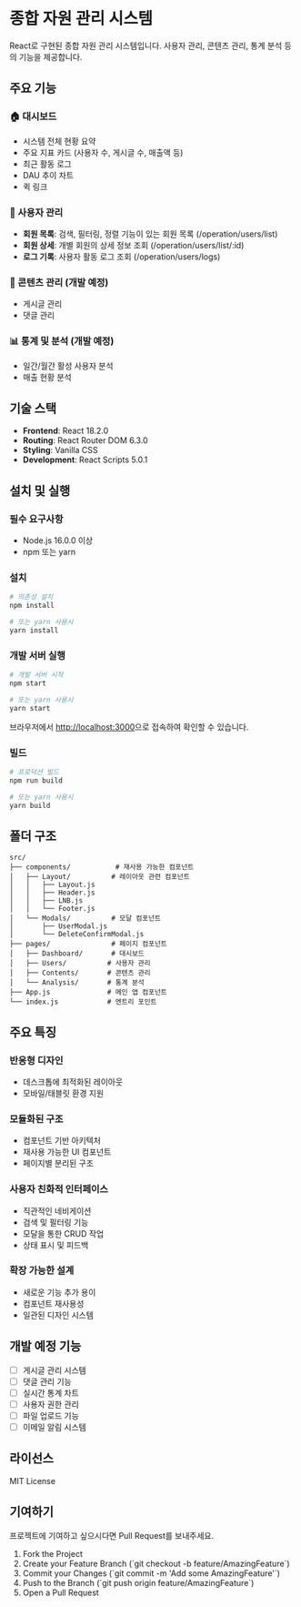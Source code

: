 # 종합 자원 관리 시스템

React로 구현된 종합 자원 관리 시스템입니다. 사용자 관리, 콘텐츠 관리, 통계 분석 등의 기능을 제공합니다.

## 주요 기능

### 🏠 대시보드
- 시스템 전체 현황 요약
- 주요 지표 카드 (사용자 수, 게시글 수, 매출액 등)
- 최근 활동 로그
- DAU 추이 차트
- 퀵 링크

### 👥 사용자 관리
- **회원 목록**: 검색, 필터링, 정렬 기능이 있는 회원 목록  (/operation/users/list)
- **회원 상세**: 개별 회원의 상세 정보 조회  (/operation/users/list/:id)
- **로그 기록**: 사용자 활동 로그 조회 (/operation/users/logs)

### 📝 콘텐츠 관리 (개발 예정)
- 게시글 관리
- 댓글 관리

### 📊 통계 및 분석 (개발 예정)
- 일간/월간 활성 사용자 분석
- 매출 현황 분석

## 기술 스택

- **Frontend**: React 18.2.0
- **Routing**: React Router DOM 6.3.0
- **Styling**: Vanilla CSS
- **Development**: React Scripts 5.0.1

## 설치 및 실행

### 필수 요구사항
- Node.js 16.0.0 이상
- npm 또는 yarn

### 설치
```bash
# 의존성 설치
npm install

# 또는 yarn 사용시
yarn install
```

### 개발 서버 실행
```bash
# 개발 서버 시작
npm start

# 또는 yarn 사용시
yarn start
```

브라우저에서 [http://localhost:3000](http://localhost:3000)으로 접속하여 확인할 수 있습니다.

### 빌드
```bash
# 프로덕션 빌드
npm run build

# 또는 yarn 사용시
yarn build
```

## 폴더 구조

```
src/
├── components/           # 재사용 가능한 컴포넌트
│   ├── Layout/          # 레이아웃 관련 컴포넌트
│   │   ├── Layout.js
│   │   ├── Header.js
│   │   ├── LNB.js
│   │   └── Footer.js
│   └── Modals/          # 모달 컴포넌트
│       ├── UserModal.js
│       └── DeleteConfirmModal.js
├── pages/               # 페이지 컴포넌트
│   ├── Dashboard/       # 대시보드
│   ├── Users/          # 사용자 관리
│   ├── Contents/       # 콘텐츠 관리
│   └── Analysis/       # 통계 분석
├── App.js              # 메인 앱 컴포넌트
└── index.js            # 엔트리 포인트
```

## 주요 특징

### 반응형 디자인
- 데스크톱에 최적화된 레이아웃
- 모바일/태블릿 환경 지원

### 모듈화된 구조
- 컴포넌트 기반 아키텍처
- 재사용 가능한 UI 컴포넌트
- 페이지별 분리된 구조

### 사용자 친화적 인터페이스
- 직관적인 네비게이션
- 검색 및 필터링 기능
- 모달을 통한 CRUD 작업
- 상태 표시 및 피드백

### 확장 가능한 설계
- 새로운 기능 추가 용이
- 컴포넌트 재사용성
- 일관된 디자인 시스템

## 개발 예정 기능

- [ ] 게시글 관리 시스템
- [ ] 댓글 관리 기능
- [ ] 실시간 통계 차트
- [ ] 사용자 권한 관리
- [ ] 파일 업로드 기능
- [ ] 이메일 알림 시스템

## 라이선스

MIT License

## 기여하기

프로젝트에 기여하고 싶으시다면 Pull Request를 보내주세요.

1. Fork the Project
2. Create your Feature Branch (\`git checkout -b feature/AmazingFeature\`)
3. Commit your Changes (\`git commit -m 'Add some AmazingFeature'\`)
4. Push to the Branch (\`git push origin feature/AmazingFeature\`)
5. Open a Pull Request 